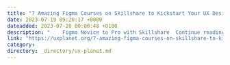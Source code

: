```yaml
---
title: "7 Amazing Figma Courses on Skillshare to Kickstart Your UX Design Journey in 2023"
date: 2023-07-19 09:26:17 +0000
dateadded: 2023-07-20 00:00:48 +0100
description: "    Figma Novice to Pro with Skillshare  Continue reading on UX Planet »  "
link: "https://uxplanet.org/7-amazing-figma-courses-on-skillshare-to-kickstart-your-ux-design-journey-in-2023-c702988dc81f?source=rss----819cc2aaeee0---4"
category:
directory: _directory/ux-planet.md
---
```

